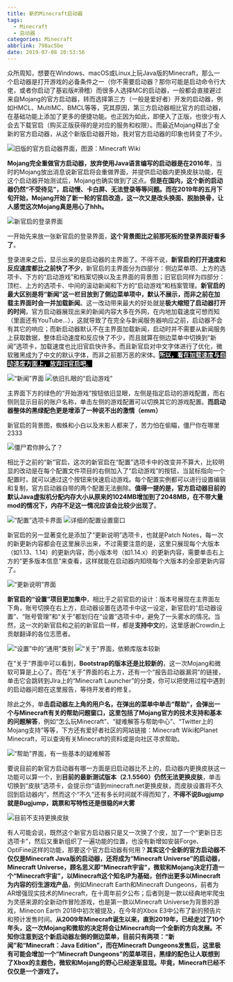 ```yaml
---
title: 新的Minecraft启动器
tags:
  - Minecraft
  - 启动器
categories: Minecraft
abbrlink: 798ac5be
date: 2019-07-08 20:53:56
---
```


众所周知，想要在Windows、macOS或Linux上玩Java版的Minecraft，那么一个启动器是打开游戏的必备条件之一（你不需要启动器？那你可能是启动命令行大佬，或者你启动了基岩版#滑稽）而很多人选择MC的启动器，一般都会直接避过来自Mojang的官方启动器，转而选择第三方（一般是爱好者）开发的启动器，例如HMCL、MultiMC、BMCL等等，究其原因，第三方启动器相比官方的启动器，在基础功能上添加了更多的便捷功能。也正因为如此，即便入了正版，也很少有人会去下载官启（购买正版获得的是对应的服务和权限）。而最近Mojang释出了全新的官方启动器，从这个新版启动器开始，我对官方启动器的印象也转变了不少。<!--more-->    

 ![旧版的官方启动器界面，图源：Minecraft Wiki](https://i.loli.net/2019/07/08/5d23537d0d45e16715.png)  

**Mojang完全重做官方启动器，放弃使用Java语言编写的启动器是在2016年**，当时的Mojang放出消息说新官启将会重做界面，并提供启动器内更换皮肤功能，在这个启动器开始测试后，Mojang也确实做到了这点。**但是在国内，这个新的启动器仍然“不受待见”，启动慢、卡白屏、无法登录等等问题。而在2019年的五月下旬开始，Mojang开始了新一轮的官启改造，这一次又是改头换面、脱胎换骨，让人感觉这次Mojang真是用心了hhh。**  

![新官启的登录界面](https://i.loli.net/2019/07/08/5d23537fdfc3011881.png)  

一开始先来放一张新官启的登录界面，**这个背景图比之前那死板的登录界面好看多了**。  

登录进来之后，显示出来的是启动器的主界面了。不得不说，**新官启的打开速度和反应速度都比之前快了不少**，新官启的主界面分为四部分：侧边菜单项、上方的选项卡、下方的“启动游戏”和档案切换以及主界面的背景图；旧官启同样为四部分：顶栏、上方的选项卡、中间的滚动新闻和下方的“启动游戏”和档案管理。**新官启的最大区别是将“新闻”这一栏目放到了侧边菜单项中，默认不展示，而非之前在加载主界面时会一并加载新闻**。这一改动带来最大的好处就是**极大缩短了启动器打开的时间**，官方启动器展现出来的新闻内容大多在外网，在内地加载速度可想而知（里面还有YouTube...），这就导致了在完全与新闻服务器响应之前，启动器不会有其它的响应；而新启动器默认不在主界面加载新闻，启动时并不需要从新闻服务上获取数据，整体启动速度和反应快了不少，而且就算在侧边菜单中切换到“新闻”选项卡，加载速度也比旧官启快许多。而且新官启对中文字体进行了优化，微软雅黑成为了中文的默认字体，而非之前那万恶的宋体。<span style="background:black;color:white">**所以，看在加载速度与启动速度方面上，放弃旧官启吧**。</span>  

![“新闻”界面](https://i.loli.net/2019/07/08/5d23536d926dd75725.png) 
![依旧扎眼的“启动游戏”](https://i.loli.net/2019/07/08/5d23536c999f570850.png)  

主界面下方的绿色的“开始游戏”按钮依旧显眼，左侧是指定启动的游戏配置，而右侧则显示目前的账户名称，单击左侧的游戏配置可以切换其它的游戏配置。**而启动器整体的黑绿配色更是增添了一种说不出的激情（emm）**  

新官启的背景图，蜘蛛和小白以及末影人都来了，苦力怕在偷瞄，僵尸你在哪里2333   

![僵尸君你肿么了？](https://i.loli.net/2019/07/08/5d23537f0885f89315.png) 

相比于之前的“新”官启，这次的新官启在“配置”选项卡中的改变并不算大，比较明显的改动是在每个配置文件项目的右侧加入了“启动游戏”的按钮，当鼠标指向一个配置时，就可以通过这个按钮来快速启动游戏。每个配置实例都可以进行设置编辑和复制，官方启动器自带的两个配置无法删除。**值得一提的是，官方启动器目前的默认Java虚拟机分配内存大小从原来的1024MB增加到了2048MB，在不带大量mod的情况下，内存不足这一情况应该会比较少出现了**。   

![“配置”选项卡界面](https://i.loli.net/2019/07/08/5d23536b09ab890889.png) 
![详细的配置设置窗口](https://i.loli.net/2019/07/08/5d235369bdd7527893.png)  

新官启的另一显著变化是添加了“更新说明”选项卡，也就是Patch Notes，每一次的新更新内容都会在这里展示出来，不过需要注意的是，这里只展现每个大版本（如1.13、1.14）的更新内容，而小版本号（如1.14.x）的更新内容，需要单击右上方的“更多版本信息”来查看，这样就能在启动器内知晓每个大版本的全部更新内容了。  

![“更新说明”界面](https://i.loli.net/2019/07/08/5d2357395277411918.png)  

**新官启的“设置”项目更加集中**，相比于之前官启的设计：版本号展现在主界面左下角，账号切换在右上方，启动器设置在选项卡中这一设定，新官启的“启动器设置”、“账号管理”和“关于”都划归在“设置”选项卡中，避免了一头雾水的情况。当然，这一次的新官启和之前的新官启一样，都是**支持中文**的，这里感谢Crowdin上贡献翻译的各位志愿者。  

![“设置”中的“通用”类别](https://i.loli.net/2019/07/08/5d23536781e4b20536.png) 
![“关于”界面，依赖库版本较新](https://i.loli.net/2019/07/08/5d235366e12c661737.png)  

在“关于”界面中可以看到，**Bootstrap的版本还是比较新的**，这一次Mojang和微软可算是上心了。而在“关于”界面的右上方，还有一个“报告启动器漏洞”的链接，单击它会跳转到JIra上的“Minecraft Launcher”的分类，你可以把使用过程中遇到的启动器问题在这里报告，等待开发者的修复。  

除此之外，单**击启动器左上角的用户名，在弹出的菜单中单击“帮助”，会弹出一个与Minecraft有关的帮助问题窗口，这里包括了Mojang官方的技术支持和基本的问题解答**，例如“怎么玩Minecraft”、“疑难解答与帮助中心”、“Twitter上的Mojang支持”等等，下方还有爱好者社区的网站链接：Minecraft Wiki和Planet Minecraft，可以查询有关Minecraft的资料或是向社区寻求帮助。  

![“帮助”界面，有一些基本的疑难解答](https://i.loli.net/2019/07/08/5d235364ad16866486.png)  

要说目前的新官方启动器有哪一方面是旧启动器比不上的，启动器内更换皮肤这一功能可以算一个，到**目前的最新测试版本（2.1.5560）仍然无法更换皮肤**，单击切换到“皮肤”选项卡，会提示你“请到minecraft.net更换皮肤，而皮肤设置将不久回到启动器内”，然而这个“不久”还有多长时间就不得而知了，**不得不说Bugjump就是Bugjump，跳票和写特性还是很稳的#大雾**  

![目前不支持更换皮肤](https://i.loli.net/2019/07/08/5d2353654d0e296728.png)  

有人可能会说，既然这个新官方启动器只是又一次换了个皮，加了一个“更新日志选项卡”，然后又重新组织了一遍功能的位置，也没有新增如安装Forge、OptiFine这样的功能，那要这个官方启动器有何用？**其实这个全新的官方启动器不仅仅是Minecraft Java版的启动器，还将成为“Minecraft Universe”的启动器，Minecraft Universe，顾名思义即“Minecraft宇宙”，微软和Mojang决定打造一个“Minecraft宇宙”，以Minecraft这个知名IP为基础，创作出更多以Minecraft为内容的衍生游戏产品**，例如Minecraft Earth和Minecraft Dungeons，前者为AR增强现实技术的Minecraft，在十周年前夕公布；后者则是一款以经典地牢爬虫为灵感来源的全新动作冒险游戏，也是第一款以Minecraft Universe为背景的游戏，Minecon Earth 2018中初次被提及，在今年的Xbox E3中公布了新的预告片和预计发售时间。**从2009年Minecraft诞生以来，直到2019年，已经走过了10个年头，这一次Mojang和微软的决定将会让Minecraft向一个全新的方向发展。不知你注意到这个新启动器左侧的侧边菜单，目前只有两项：“新闻”和“Minecraft：Java Edition”，而在Minecraft Dungeons发售后，这里极有可能会增加一个“Minecraft Dungeons”的菜单项目，黑绿的配色让人联想到了Xbox的主题色，微软和Mojang的野心已经逐渐显现。毕竟，Minecraft已经不仅仅是一个游戏了。**  

<style>div.post-block br {display: none;}</style>